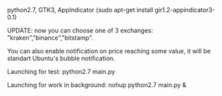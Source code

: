 python2.7, GTK3, AppIndicator  (sudo apt-get install gir1.2-appindicator3-0.1)

UPDATE:  now you can choose one of 3 exchanges: "kraken","binance","bitstamp".

You can also enable notification on price reaching some value, it will be standart Ubuntu's bubble notification.



Launching for test: python2.7 main.py

Launching for work in background: nohup python2.7 main.py &
